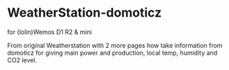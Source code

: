 # WeatherStation-domoticz

for (lolin)Wemos D1 R2 & mini

From original Weatherstation with 2 more pages
how take information from domoticz for giving main power and production, 
local temp, humidity and CO2 level. 






